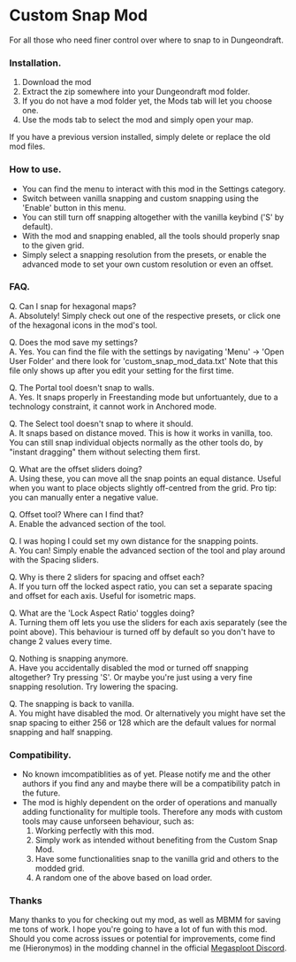 # Custom Snap Mod
For all those who need finer control over where to snap to in Dungeondraft.


### Installation.
1. Download the mod
2. Extract the zip somewhere into your Dungeondraft mod folder.
3. If you do not have a mod folder yet, the Mods tab will let you choose one.
4. Use the mods tab to select the mod and simply open your map.

If you have a previous version installed, simply delete or replace the old mod files.


### How to use.
- You can find the menu to interact with this mod in the Settings category.
- Switch between vanilla snapping and custom snapping using the 'Enable' button in this menu.
- You can still turn off snapping altogether with the vanilla keybind ('S' by default).
- With the mod and snapping enabled, all the tools should properly snap to the given grid.
- Simply select a snapping resolution from the presets, or enable the advanced mode to set your own custom resolution or even an offset.


### FAQ.
Q. Can I snap for hexagonal maps? \
A. Absolutely! Simply check out one of the respective presets, or click one of the hexagonal icons in the mod's tool.

Q. Does the mod save my settings? \
A. Yes. You can find the file with the settings by navigating 'Menu' -> 'Open User Folder' and there look for 'custom_snap_mod_data.txt' Note that this file only shows up after you edit your setting for the first time.

Q. The Portal tool doesn't snap to walls. \
A. Yes. It snaps properly in Freestanding mode but unfortuantely, due to a technology constraint, it cannot work in Anchored mode.

Q. The Select tool doesn't snap to where it should. \
A. It snaps based on distance moved. This is how it works in vanilla, too. You can still snap individual objects normally as the other tools do, by "instant dragging" them without selecting them first.

Q. What are the offset sliders doing? \
A. Using these, you can move all the snap points an equal distance. Useful when you want to place objects slightly off-centred from the grid. Pro tip: you can manually enter a negative value.

Q. Offset tool? Where can I find that? \
A. Enable the advanced section of the tool.

Q. I was hoping I could set my own distance for the snapping points. \
A. You can! Simply enable the advanced section of the tool and play around with the Spacing sliders.

Q. Why is there 2 sliders for spacing and offset each? \
A. If you turn off the locked aspect ratio, you can set a separate spacing and offset for each axis. Useful for isometric maps.

Q. What are the 'Lock Aspect Ratio' toggles doing? \
A. Turning them off lets you use the sliders for each axis separately (see the point above). This behaviour is turned off by default so you don't have to change 2 values every time.

Q. Nothing is snapping anymore. \
A. Have you accidentally disabled the mod or turned off snapping altogether? Try pressing 'S'. Or maybe you're just using a very fine snapping resolution. Try lowering the spacing.

Q. The snapping is back to vanilla. \
A. You might have disabled the mod. Or alternatively you might have set the snap spacing to either 256 or 128 which are the default values for normal snapping and half snapping.


### Compatibility.
- No known imcompatiblities as of yet. Please notify me and the other authors if you find any and maybe there will be a compatibility patch in the future.
- The mod is highly dependent on the order of operations and manually adding functionality for multiple tools. Therefore any mods with custom tools may cause unforseen behaviour, such as:
    1. Working perfectly with this mod.
    2. Simply work as intended without benefiting from the Custom Snap Mod.
    3. Have some functionalities snap to the vanilla grid and others to the modded grid.
    4. A random one of the above based on load order.


### Thanks
Many thanks to you for checking out my mod, as well as MBMM for saving me tons of work. I hope you're going to have a lot of fun with this mod. Should you come across issues or potential for improvements, come find me (Hieronymos) in the modding channel in the official [Megasploot Discord](https://discord.gg/J9Czgpu).